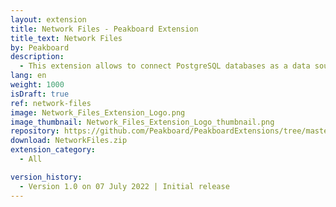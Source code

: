 ```yaml
---
layout: extension
title: Network Files - Peakboard Extension
title_text: Network Files
by: Peakboard
description: 
  - This extension allows to connect PostgreSQL databases as a data source in Peakboard. Using SQL statements, the data can be read from the PostgreSQL database.
lang: en
weight: 1000
isDraft: true
ref: network-files
image: Network_Files_Extension_Logo.png
image_thumbnail: Network_Files_Extension_Logo_thumbnail.png
repository: https://github.com/Peakboard/PeakboardExtensions/tree/master/NetworkFiles
download: NetworkFiles.zip
extension_category:
  - All

version_history:
  - Version 1.0 on 07 July 2022 | Initial release
---
```

